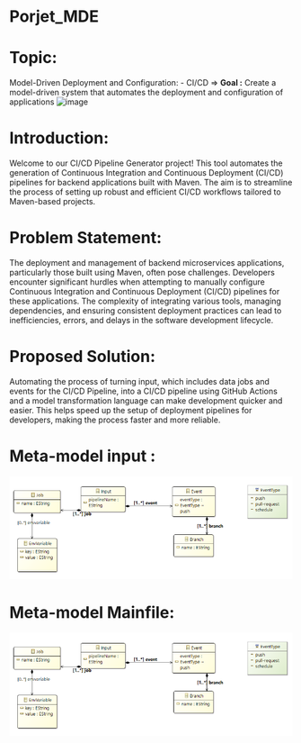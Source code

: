 # Porjet_MDE
# Topic:
  Model-Driven Deployment and Configuration:	- CI/CD
=> **Goal :** Create a model-driven system that automates the deployment and configuration of applications
![image](https://github.com/DEVhaitam/Porjet_MDE/assets/87667785/8fcf2eca-f60c-4ba3-81cb-9259a2b13115)
# Introduction:
Welcome to our CI/CD Pipeline Generator project! This tool automates the generation of Continuous Integration and Continuous Deployment (CI/CD) pipelines for backend applications built with Maven. The aim is to streamline the process of setting up robust and efficient CI/CD workflows tailored to Maven-based projects.
# Problem Statement:
The deployment and management of backend microservices applications, particularly those built using Maven, often pose challenges. Developers encounter significant hurdles when attempting to manually configure Continuous Integration and Continuous Deployment (CI/CD) pipelines for these applications. The complexity of integrating various tools, managing dependencies, and ensuring consistent deployment practices can lead to inefficiencies, errors, and delays in the software development lifecycle.
# Proposed Solution:
Automating the process of turning input, which includes data jobs and events for the CI/CD Pipeline, into a CI/CD pipeline using GitHub Actions and a model transformation language can make development quicker and easier. This helps speed up the setup of deployment pipelines for developers, making the process faster and more reliable.

# Meta-model input : 
![image](https://github.com/DEVhaitam/Porjet_MDE/blob/main/Imgs/DiagramInput.png)

# Meta-model Mainfile:
![image](https://github.com/DEVhaitam/Porjet_MDE/blob/main/Imgs/DiagramInput.png)
